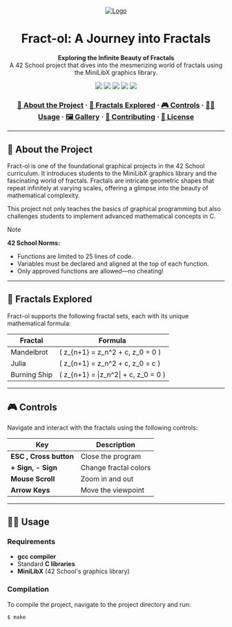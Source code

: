 <a name="readme-top"></a>
<div align="center">
  <!-- Logo -->
<a href="https://github.com/user-attachments/assets/59b71abd-0e4e-4999-9719-fd8c1959468c">
    <img src="https://github.com/user-attachments/assets/59b71abd-0e4e-4999-9719-fd8c1959468c" alt="Logo">
</a>

  <!-- Project Name -->
  <h1>Fract-ol: A Journey into Fractals</h1>

  <!-- Short Description -->
  <p align="center">
    <b>Exploring the Infinite Beauty of Fractals</b><br>
    A 42 School project that dives into the mesmerizing world of fractals using the MiniLibX graphics library.
  </p>

  <!-- Badges -->
<p>
  <img src="https://img.shields.io/badge/score-125%20%2F%20100-brightgreen?style=for-the-badge" />
  <img src="https://img.shields.io/github/repo-size/zackxr/fract-ol?style=for-the-badge&logo=github" />
  <img src="https://img.shields.io/github/languages/count/zackxr/fract-ol?style=for-the-badge" />
  <img src="https://img.shields.io/github/languages/top/zackxr/fract-ol?style=for-the-badge" />
  <img src="https://img.shields.io/github/last-commit/zackxr/fract-ol?style=for-the-badge" />
</p>

  <h3>
    <a href="#-about-the-project">📜 About the Project</a>
    <span> · </span>
    <a href="#-fractals-explored">🌌 Fractals Explored</a>
    <span> · </span>
    <a href="#-controls">🎮 Controls</a>
    <span> · </span>
    <a href="#-usage">👨‍💻 Usage</a>
    <span> · </span>
    <a href="#-gallery">🖼️ Gallery</a>
    <span> · </span>
    <a href="#-contributing">🤝 Contributing</a>
    <span> · </span>
    <a href="#-license">📜 License</a>
  </h3>
</div>

---

## 📜 About the Project

Fract-ol is one of the foundational graphical projects in the 42 School curriculum. It introduces students to the MiniLibX graphics library and the fascinating world of fractals. Fractals are intricate geometric shapes that repeat infinitely at varying scales, offering a glimpse into the beauty of mathematical complexity.

This project not only teaches the basics of graphical programming but also challenges students to implement advanced mathematical concepts in C.

> [!NOTE]  
> **42 School Norms:**
> - Functions are limited to 25 lines of code.
> - Variables must be declared and aligned at the top of each function.
> - Only approved functions are allowed—no cheating!

---

## 🌌 Fractals Explored

Fract-ol supports the following fractal sets, each with its unique mathematical formula:

| Fractal         | Formula                                                                                           |
|-----------------|---------------------------------------------------------------------------------------------------|
| Mandelbrot      | \( z_{n+1} = z_n^2 + c, z_0 = 0 \)                                                                |
| Julia           | \( z_{n+1} = z_n^2 + c, z_0 = c \)                                                                |
| Burning Ship    | \( z_{n+1} = \|z_n^2\| + c, z_0 = 0 \)                                                            |
-----------------------------------------------------------------------------------------------------------------------

## 🎮 Controls

Navigate and interact with the fractals using the following controls:

| Key                     | Description                      |
|-------------------------|----------------------------------|
| **ESC , Cross button**  | Close the program                |
| **+ Sign, - Sign**      | Change fractal colors            |
| **Mouse Scroll**        | Zoom in and out                  |
| **Arrow Keys**          | Move the viewpoint               |

---

## 👨‍💻 Usage

### Requirements
- **gcc compiler**
- Standard **C libraries**
- **MiniLibX** (42 School's graphics library)

### Compilation
To compile the project, navigate to the project directory and run:
```shell
$ make
